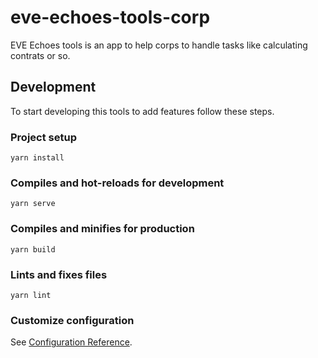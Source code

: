# eve-echoes-tools-corp
EVE Echoes tools is an app to help corps to handle tasks like calculating contrats or so.

## Development

To start developing this tools to add features follow these steps.

### Project setup
```
yarn install
```

### Compiles and hot-reloads for development
```
yarn serve
```

### Compiles and minifies for production
```
yarn build
```

### Lints and fixes files
```
yarn lint
```

### Customize configuration
See [Configuration Reference](https://cli.vuejs.org/config/).
